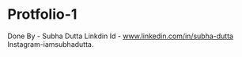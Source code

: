 # Protfolio-1
Done By - Subha Dutta 
Linkdin Id - www.linkedin.com/in/subha-dutta 
Instagram-iamsubhadutta.
